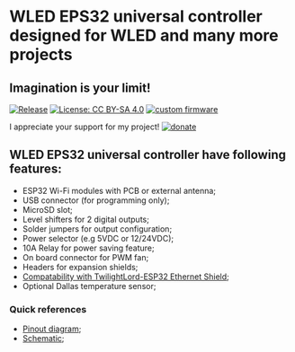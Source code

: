 # WLED EPS32 universal controller designed for WLED and many more projects

## Imagination is your limit!

[![Release](https://img.shields.io/github/v/release/srg74/WLED-ESP32-universal-controller?style=flat-square)](https://img.shields.io/github/v/release/srg74/WLED-ESP32-universal-controller)
[![License: CC BY-SA 4.0](https://img.shields.io/badge/License-CC%20BY--SA%204.0-blue?style=flat-square)](https://creativecommons.org/licenses/by-sa/4.0/)
[![custom firmware](https://img.shields.io/static/v1?label=Custom&message=firmware&color=blue&style=flat-square)](https://github.com/srg74/WLED-ESP32-universal-controller/tree/master/resources/Firmware)

I appreciate your support for my project! [![donate](https://www.paypalobjects.com/en_US/i/btn/btn_donateCC_LG.gif)](https://www.paypal.com/donate/?hosted_button_id=VU7L89Z2RR7S4)
## WLED EPS32 universal controller have following features:

- ESP32 Wi-Fi modules with PCB or external antenna;
- USB connector (for programming only);
- MicroSD slot;
- Level shifters for 2 digital outputs;
- Solder jumpers for output configuration;
- Power selector (e.g 5VDC or 12/24VDC);
- 10A Relay for power saving feature;
- On board connector for PWM fan;
- Headers for expansion shields;
- [Compatability with TwilightLord-ESP32 Ethernet Shield](https://www.tindie.com/products/twilightlord/twilightlord-esp32-ethernet-shield/);
- Optional Dallas temperature sensor;

### Quick references
- [Pinout diagram](https://github.com/srg74/WLED-ESP32-universal-controller/Resources/images);
- [Schematic](https://github.com/srg74/WLED-ESP32-universal-controller/Resources/images);
